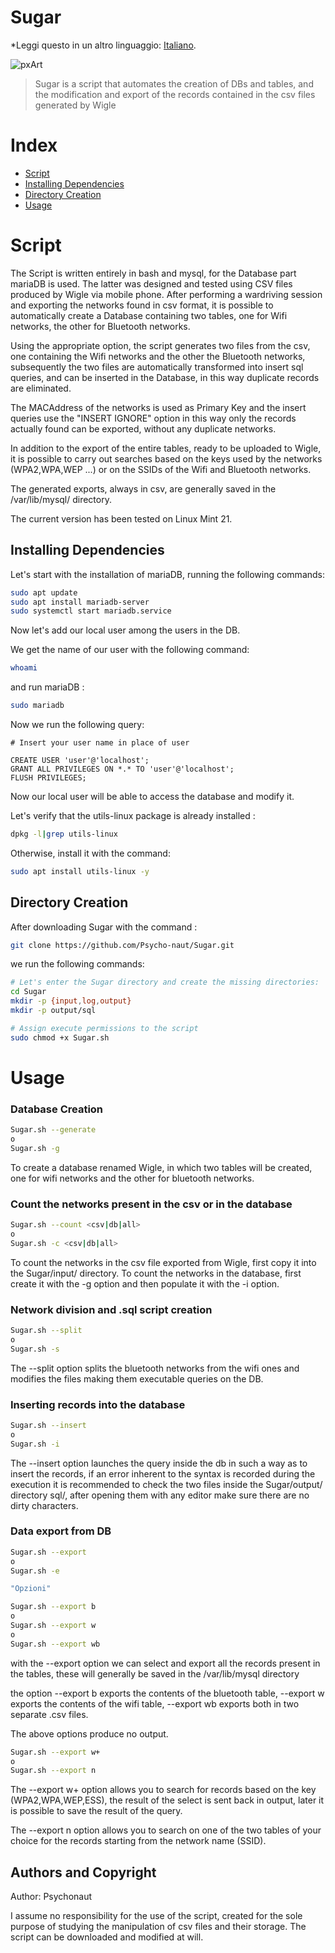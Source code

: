 # Sugar

*Leggi questo in un altro linguaggio: [Italiano](README.md).

![pxArt](https://user-images.githubusercontent.com/54377521/234706539-a601fed6-0a9e-441a-88a9-bacd4023848c.png)
> Sugar is a script that automates the creation of DBs and tables, and the modification and export of the records contained in the csv files generated by Wigle


# Index

- [Script](#script)
- [Installing Dependencies](#installing-dependencies)
- [Directory Creation](#directory-creation)
- [Usage](#usage)

# Script

The Script is written entirely in bash and mysql, for the Database part mariaDB is used.
The latter was designed and tested using CSV files produced by Wigle via mobile phone.
After performing a wardriving session and exporting the networks found in csv format, it is possible to automatically create a Database containing two tables, one for Wifi networks, the other for Bluetooth networks.

Using the appropriate option, the script generates two files from the csv, one containing the Wifi networks and the other the Bluetooth networks, subsequently the two files are automatically transformed into insert sql queries, and can be inserted in the Database, in this way duplicate records are eliminated.

The MACAddress of the networks is used as Primary Key and the insert queries use the "INSERT IGNORE" option in this way only the records actually found can be exported, without any duplicate networks.

In addition to the export of the entire tables, ready to be uploaded to Wigle, it is possible to carry out searches based on the keys used by the networks (WPA2,WPA,WEP ...) or on the SSIDs of the Wifi and Bluetooth networks.

The generated exports, always in csv, are generally saved in the /var/lib/mysql/ directory.

The current version has been tested on Linux Mint 21.

## Installing Dependencies

Let's start with the installation of mariaDB, running the following commands:

```bash
sudo apt update
sudo apt install mariadb-server
sudo systemctl start mariadb.service
```
Now let's add our local user among the users in the DB.

We get the name of our user with the following command:
```bash
whoami
```
and run mariaDB : 
```bash
sudo mariadb
```

Now we run the following query:

```mysql
# Insert your user name in place of user

CREATE USER 'user'@'localhost';
GRANT ALL PRIVILEGES ON *.* TO 'user'@'localhost';
FLUSH PRIVILEGES;
```

Now our local user will be able to access the database and modify it.

Let's verify that the utils-linux package is already installed :

```bash
dpkg -l|grep utils-linux
```
Otherwise, install it with the command:

```bash
sudo apt install utils-linux -y
```


## Directory Creation

After downloading Sugar with the command :

```bash
git clone https://github.com/Psycho-naut/Sugar.git
```

we run the following commands:

```bash
# Let's enter the Sugar directory and create the missing directories:
cd Sugar
mkdir -p {input,log,output}
mkdir -p output/sql

# Assign execute permissions to the script 
sudo chmod +x Sugar.sh
```

# Usage

### Database Creation

```bash
Sugar.sh --generate
o
Sugar.sh -g
```
To create a database renamed Wigle, in which two tables will be created, one for wifi networks and the other for bluetooth networks.

### Count the networks present in the csv or in the database

```bash
Sugar.sh --count <csv|db|all>
o
Sugar.sh -c <csv|db|all>
```
To count the networks in the csv file exported from Wigle, first copy it into the Sugar/input/ directory.
To count the networks in the database, first create it with the -g option and then populate it with the -i option.

### Network division and .sql script creation

```bash
Sugar.sh --split
o
Sugar.sh -s
```
The --split option splits the bluetooth networks from the wifi ones and modifies the files making them executable queries on the DB.

### Inserting records into the database

```bash
Sugar.sh --insert
o
Sugar.sh -i
```
The --insert option launches the query inside the db in such a way as to insert the records, if an error inherent to the syntax is recorded during the execution it is recommended to check the two files inside the Sugar/output/ directory sql/, after opening them with any editor make sure there are no dirty characters.

### Data export from DB

```bash
Sugar.sh --export
o
Sugar.sh -e

"Opzioni"

Sugar.sh --export b
o
Sugar.sh --export w
o
Sugar.sh --export wb

```
with the --export option we can select and export all the records present in the tables, these will generally be saved in the /var/lib/mysql directory

the option --export b exports the contents of the bluetooth table, --export w exports the contents of the wifi table, --export wb exports both in two separate .csv files.

The above options produce no output.


```bash
Sugar.sh --export w+
o
Sugar.sh --export n
```

The --export w+ option allows you to search for records based on the key (WPA2,WPA,WEP,ESS), the result of the select is sent back in output, later it is possible to save the result of the query.

The --export n option allows you to search on one of the two tables of your choice for the records starting from the network name (SSID).


## Authors and Copyright

Author: Psychonaut

I assume no responsibility for the use of the script, created for the sole purpose of studying the manipulation of csv files and their storage.
The script can be downloaded and modified at will.

